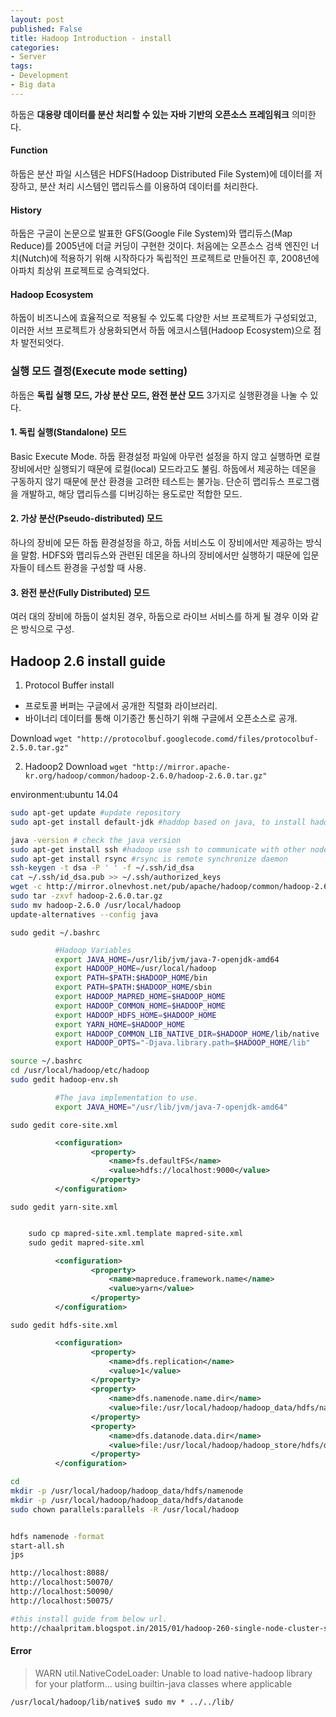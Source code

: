 ```yaml
---
layout: post
published: False
title: Hadoop Introduction - install
categories:
- Server
tags:
- Development
- Big data
---
```


하둡은 **대용량 데이터를 분산 처리할 수 있는 자바 기반의 오픈소스 프레임워크** 의미한다.

#### Function
하둡은 분산 파일 시스템은 HDFS(Hadoop Distributed File System)에 데이터를 저장하고, 분산 처리 시스템인 맵리듀스를 이용하여 데이터를 처리한다.

#### History
하둡은 구글이 논문으로 발표한 GFS(Google File System)와 맵리듀스(Map Reduce)를 2005년에 더글 커딩이 구현한 것이다. 처음에는 오픈소스 검색 엔진인 너치(Nutch)에 적용하기 위해 시작하다가 독립적인 프로젝트로 만들어진 후, 2008년에 아파치 최상위 프로젝트로 승격되었다.

#### Hadoop Ecosystem
하둡이 비즈니스에 효율적으로 적용될 수 있도록 다양한 서브 프로젝트가 구성되었고, 이러한 서브 프로젝트가 상용화되면서 하둡 에코시스템(Hadoop  Ecosystem)으로 점차 발전되엇다.

### 실행 모드 결정(Execute mode setting)
하둡은 **독립 실행 모드, 가상 분산 모드, 완전 분산 모드** 3가지로 실행환경을 나눌 수 있다.

#### 1. 독립 실행(Standalone) 모드
Basic Execute Mode. 하둡 환경설정 파일에 아무런 설정을 하지 않고 실행하면 로컬 장비에서만 실행되기 때문에 로컬(local) 모드라고도 불림. 하둡에서 제공하는 데몬을 구동하지 않기 때문에 분산 환경을 고려한 테스트는 불가능. 단순히 맵리듀스 프로그램을 개발하고, 해당 맵리듀스를 디버깅하는 용도로만 적합한 모드.

#### 2. 가상 분산(Pseudo-distributed) 모드
하나의 장비에 모든 하둡 환경설정을 하고, 하둡 서비스도 이 장비에서만 제공하는 방식을 말함. HDFS와 맵리듀스와 관련된 데몬을 하나의 장비에서만 실행하기 때문에 입문자들이 테스트 환경을 구성할 때 사용.

#### 3. 완전 분산(Fully Distributed) 모드
여러 대의 장비에 하둡이 설치된 경우, 하둡으로 라이브 서비스를 하게 될 경우 이와 같은 방식으로 구성.

<!--more-->

## Hadoop 2.6 install guide
1. Protocol Buffer install
- 프로토콜 버퍼는 구글에서 공개한 직렬화 라이브러리.
- 바이너리 데이터를 통해 이기종간 통신하기 위해 구글에서 오픈소스로 공개.

Download
`wget "http://protocolbuf.googlecode.comd/files/protocolbuf-2.5.0.tar.gz"`

2. Hadoop2 Download
`wget "http://mirror.apache-kr.org/hadoop/common/hadoop-2.6.0/hadoop-2.6.0.tar.gz"`


environment:ubuntu 14.04

```sh
sudo apt-get update #update repository
sudo apt-get install default-jdk #haddop based on java, to install hadoop we need jdk(Java Development Kit)

java -version # check the java version
sudo apt-get install ssh #hadoop use ssh to communicate with other node.
sudo apt-get install rsync #rsync is remote synchronize daemon
ssh-keygen -t dsa -P ' ' -f ~/.ssh/id_dsa
cat ~/.ssh/id_dsa.pub >> ~/.ssh/authorized_keys
wget -c http://mirror.olnevhost.net/pub/apache/hadoop/common/hadoop-2.6.0/hadoop-2.6.0.tar.gz
sudo tar -zxvf hadoop-2.6.0.tar.gz
sudo mv hadoop-2.6.0 /usr/local/hadoop
update-alternatives --config java
```

`sudo gedit ~/.bashrc`

```bash
          #Hadoop Variables
          export JAVA_HOME=/usr/lib/jvm/java-7-openjdk-amd64
          export HADOOP_HOME=/usr/local/hadoop
          export PATH=$PATH:$HADOOP_HOME/bin
          export PATH=$PATH:$HADOOP_HOME/sbin
          export HADOOP_MAPRED_HOME=$HADOOP_HOME
          export HADOOP_COMMON_HOME=$HADOOP_HOME
          export HADOOP_HDFS_HOME=$HADOOP_HOME
          export YARN_HOME=$HADOOP_HOME
          export HADOOP_COMMON_LIB_NATIVE_DIR=$HADOOP_HOME/lib/native
          export HADOOP_OPTS="-Djava.library.path=$HADOOP_HOME/lib"
```

```sh
source ~/.bashrc
cd /usr/local/hadoop/etc/hadoop
sudo gedit hadoop-env.sh
```

```bash
          #The java implementation to use.
          export JAVA_HOME="/usr/lib/jvm/java-7-openjdk-amd64"
```
	sudo gedit core-site.xml
```xml
          <configuration>
                  <property>
                      <name>fs.defaultFS</name>
                      <value>hdfs://localhost:9000</value>
                  </property>
          </configuration>
```

`sudo gedit yarn-site.xml`

```xml

	sudo cp mapred-site.xml.template mapred-site.xml
	sudo gedit mapred-site.xml

```

```xml
          <configuration>
                  <property>
                      <name>mapreduce.framework.name</name>
                      <value>yarn</value>
                  </property>
          </configuration>
```

`sudo gedit hdfs-site.xml`

```xml
          <configuration>
                  <property>
                      <name>dfs.replication</name>
                      <value>1</value>
                  </property>
                  <property>
                      <name>dfs.namenode.name.dir</name>
                      <value>file:/usr/local/hadoop/hadoop_data/hdfs/namenode</value>
                  </property>
                  <property>
                      <name>dfs.datanode.data.dir</name>
                      <value>file:/usr/local/hadoop/hadoop_store/hdfs/datanode</value>
                  </property>
          </configuration>
```

```bash
cd
mkdir -p /usr/local/hadoop/hadoop_data/hdfs/namenode
mkdir -p /usr/local/hadoop/hadoop_data/hdfs/datanode
sudo chown parallels:parallels -R /usr/local/hadoop


hdfs namenode -format
start-all.sh
jps
```

```sh
http://localhost:8088/
http://localhost:50070/
http://localhost:50090/
http://localhost:50075/

#this install guide from below url.
http://chaalpritam.blogspot.in/2015/01/hadoop-260-single-node-cluster-setup-on.html
```


#### Error
>WARN util.NativeCodeLoader: Unable to load native-hadoop library for your platform... using builtin-java classes where applicable

	/usr/local/hadoop/lib/native$ sudo mv * ../../lib/
